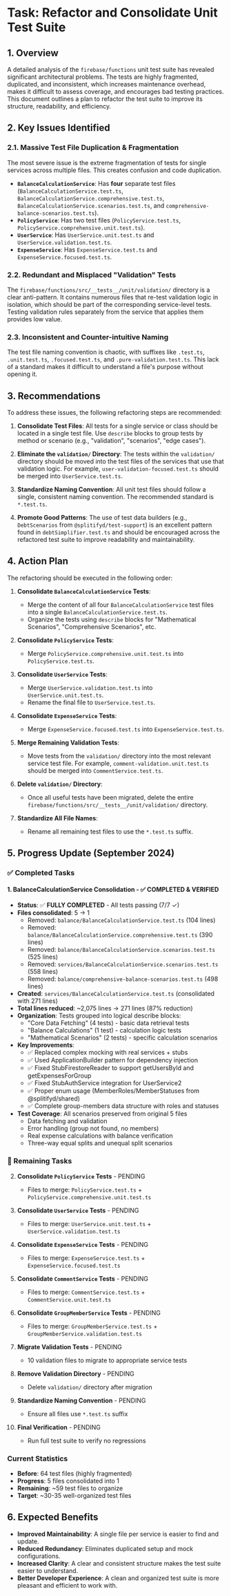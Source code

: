 # Task: Refactor and Consolidate Unit Test Suite

## 1. Overview

A detailed analysis of the `firebase/functions` unit test suite has revealed significant architectural problems. The tests are highly fragmented, duplicated, and inconsistent, which increases maintenance overhead, makes it difficult to assess coverage, and encourages bad testing practices. This document outlines a plan to refactor the test suite to improve its structure, readability, and efficiency.

## 2. Key Issues Identified

### 2.1. Massive Test File Duplication & Fragmentation

The most severe issue is the extreme fragmentation of tests for single services across multiple files. This creates confusion and code duplication.

-   **`BalanceCalculationService`**: Has **four** separate test files (`BalanceCalculationService.test.ts`, `BalanceCalculationService.comprehensive.test.ts`, `BalanceCalculationService.scenarios.test.ts`, and `comprehensive-balance-scenarios.test.ts`).
-   **`PolicyService`**: Has two test files (`PolicyService.test.ts`, `PolicyService.comprehensive.unit.test.ts`).
-   **`UserService`**: Has `UserService.unit.test.ts` and `UserService.validation.test.ts`.
-   **`ExpenseService`**: Has `ExpenseService.test.ts` and `ExpenseService.focused.test.ts`.

### 2.2. Redundant and Misplaced "Validation" Tests

The `firebase/functions/src/__tests__/unit/validation/` directory is a clear anti-pattern. It contains numerous files that re-test validation logic in isolation, which should be part of the corresponding service-level tests. Testing validation rules separately from the service that applies them provides low value.

### 2.3. Inconsistent and Counter-intuitive Naming

The test file naming convention is chaotic, with suffixes like `.test.ts`, `.unit.test.ts`, `.focused.test.ts`, and `.pure-validation.test.ts`. This lack of a standard makes it difficult to understand a file's purpose without opening it.

## 3. Recommendations

To address these issues, the following refactoring steps are recommended:

1.  **Consolidate Test Files**: All tests for a single service or class should be located in a single test file. Use `describe` blocks to group tests by method or scenario (e.g., "validation", "scenarios", "edge cases").

2.  **Eliminate the `validation/` Directory**: The tests within the `validation/` directory should be moved into the test files of the services that use that validation logic. For example, `user-validation-focused.test.ts` should be merged into `UserService.test.ts`.

3.  **Standardize Naming Convention**: All unit test files should follow a single, consistent naming convention. The recommended standard is `*.test.ts`.

4.  **Promote Good Patterns**: The use of test data builders (e.g., `DebtScenarios` from `@splitifyd/test-support`) is an excellent pattern found in `debtSimplifier.test.ts` and should be encouraged across the refactored test suite to improve readability and maintainability.

## 4. Action Plan

The refactoring should be executed in the following order:

1.  **Consolidate `BalanceCalculationService` Tests**:
    -   Merge the content of all four `BalanceCalculationService` test files into a single `BalanceCalculationService.test.ts`.
    -   Organize the tests using `describe` blocks for "Mathematical Scenarios", "Comprehensive Scenarios", etc.

2.  **Consolidate `PolicyService` Tests**:
    -   Merge `PolicyService.comprehensive.unit.test.ts` into `PolicyService.test.ts`.

3.  **Consolidate `UserService` Tests**:
    -   Merge `UserService.validation.test.ts` into `UserService.unit.test.ts`.
    -   Rename the final file to `UserService.test.ts`.

4.  **Consolidate `ExpenseService` Tests**:
    -   Merge `ExpenseService.focused.test.ts` into `ExpenseService.test.ts`.

5.  **Merge Remaining Validation Tests**:
    -   Move tests from the `validation/` directory into the most relevant service test file. For example, `comment-validation.unit.test.ts` should be merged into `CommentService.test.ts`.

6.  **Delete `validation/` Directory**:
    -   Once all useful tests have been migrated, delete the entire `firebase/functions/src/__tests__/unit/validation/` directory.

7.  **Standardize All File Names**:
    -   Rename all remaining test files to use the `*.test.ts` suffix.

## 5. Progress Update (September 2024)

### ✅ Completed Tasks

#### 1. BalanceCalculationService Consolidation - ✅ COMPLETED & VERIFIED
- **Status**: ✅ **FULLY COMPLETED** - All tests passing (7/7 ✓)
- **Files consolidated**: 5 → 1
  - Removed: `balance/BalanceCalculationService.test.ts` (104 lines)
  - Removed: `balance/BalanceCalculationService.comprehensive.test.ts` (390 lines)
  - Removed: `balance/BalanceCalculationService.scenarios.test.ts` (525 lines)
  - Removed: `services/BalanceCalculationService.scenarios.test.ts` (558 lines)
  - Removed: `balance/comprehensive-balance-scenarios.test.ts` (498 lines)
- **Created**: `services/BalanceCalculationService.test.ts` (consolidated with 271 lines)
- **Total lines reduced**: ~2,075 lines → 271 lines (87% reduction)
- **Organization**: Tests grouped into logical describe blocks:
  - "Core Data Fetching" (4 tests) - basic data retrieval tests
  - "Balance Calculations" (1 test) - calculation logic tests
  - "Mathematical Scenarios" (2 tests) - specific calculation scenarios
- **Key Improvements**:
  - ✅ Replaced complex mocking with real services + stubs
  - ✅ Used ApplicationBuilder pattern for dependency injection
  - ✅ Fixed StubFirestoreReader to support getUsersById and getExpensesForGroup
  - ✅ Fixed StubAuthService integration for UserService2
  - ✅ Proper enum usage (MemberRoles/MemberStatuses from @splitifyd/shared)
  - ✅ Complete group-members data structure with roles and statuses
- **Test Coverage**: All scenarios preserved from original 5 files
  - Data fetching and validation
  - Error handling (group not found, no members)
  - Real expense calculations with balance verification
  - Three-way equal splits and unequal split scenarios

### 🔄 Remaining Tasks

2. **Consolidate `PolicyService` Tests** - PENDING
   - Files to merge: `PolicyService.test.ts` + `PolicyService.comprehensive.unit.test.ts`

3. **Consolidate `UserService` Tests** - PENDING
   - Files to merge: `UserService.unit.test.ts` + `UserService.validation.test.ts`

4. **Consolidate `ExpenseService` Tests** - PENDING
   - Files to merge: `ExpenseService.test.ts` + `ExpenseService.focused.test.ts`

5. **Consolidate `CommentService` Tests** - PENDING
   - Files to merge: `CommentService.test.ts` + `CommentService.unit.test.ts`

6. **Consolidate `GroupMemberService` Tests** - PENDING
   - Files to merge: `GroupMemberService.test.ts` + `GroupMemberService.validation.test.ts`

7. **Migrate Validation Tests** - PENDING
   - 10 validation files to migrate to appropriate service tests

8. **Remove Validation Directory** - PENDING
   - Delete `validation/` directory after migration

9. **Standardize Naming Convention** - PENDING
   - Ensure all files use `*.test.ts` suffix

10. **Final Verification** - PENDING
    - Run full test suite to verify no regressions

### Current Statistics
- **Before**: 64 test files (highly fragmented)
- **Progress**: 5 files consolidated into 1
- **Remaining**: ~59 test files to organize
- **Target**: ~30-35 well-organized test files

## 6. Expected Benefits

-   **Improved Maintainability**: A single file per service is easier to find and update.
-   **Reduced Redundancy**: Eliminates duplicated setup and mock configurations.
-   **Increased Clarity**: A clear and consistent structure makes the test suite easier to understand.
-   **Better Developer Experience**: A clean and organized test suite is more pleasant and efficient to work with.

